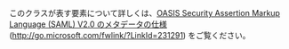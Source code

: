 このクラスが表す要素について詳しくは、[OASIS Security Assertion Markup Language (SAML) V2.0 のメタデータの仕様](http://go.microsoft.com/fwlink/?LinkId=231291) (http://go.microsoft.com/fwlink/?LinkId=231291) をご覧ください。